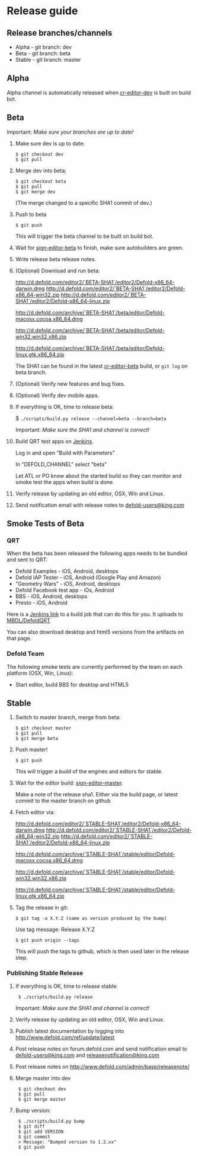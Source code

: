 # Release guide

## Release branches/channels
* Alpha - git branch: dev
* Beta - git branch: beta
* Stable - git branch: master

## Alpha
Alpha channel is automatically released when [cr-editor-dev](http://ci.defold.com/builders/cr-editor-dev) is built on build bot.

## Beta
Important: *Make sure your branches are up to date!*

 1. Make sure dev is up to date:

        $ git checkout dev
        $ git pull

 1. Merge dev into beta;

        $ git checkout beta
        $ git pull
        $ git merge dev

    (The merge changed to a specific SHA1 commit of dev.)

 1. Push to beta

        $ git push

    This will trigger the beta channel to be built on build bot.

 1. Wait for [sign-editor-beta](http://ci.defold.com/builders/sign-editor-beta) to finish, make sure autobuilders are green.
 1. Write release beta release notes.
 1. (Optional) Download and run beta:

    http://d.defold.com/editor2/`BETA-SHA1`/editor2/Defold-x86_64-darwin.dmg
    http://d.defold.com/editor2/`BETA-SHA1`/editor2/Defold-x86_64-win32.zip
    http://d.defold.com/editor2/`BETA-SHA1`/editor2/Defold-x86_64-linux.zip

    http://d.defold.com/archive/`BETA-SHA1`/beta/editor/Defold-macosx.cocoa.x86_64.dmg

    http://d.defold.com/archive/`BETA-SHA1`/beta/editor/Defold-win32.win32.x86.zip

    http://d.defold.com/archive/`BETA-SHA1`/beta/editor/Defold-linux.gtk.x86_64.zip

    The SHA1 can be found in the latest [cr-editor-beta](http://ci.defold.com/builders/cr-editor-beta) build, or `git log` on beta branch.

 1. (Optional) Verify new features and bug fixes.
 1. (Optional) Verify dev mobile apps.

 1. If everything is OK, time to release beta:

    $ `./scripts/build.py release --channel=beta --branch=beta`

    Important: *Make sure the SHA1 and channel is correct!*

 1. Build QRT test apps on [Jenkins](https://jenkins-stockholm.int.midasplayer.com/job/defold-qrt/).

    Log in and open "Build with Parameters"

    In "DEFOLD_CHANNEL" select "beta"

    Let ATL or PO know about the started build so they can monitor and smoke test the apps when build is done.

 1. Verify release by updating an old editor, OSX, Win and Linux.

 1. Send notification email with release notes to defold-users@king.com

## Smoke Tests of Beta

### QRT
When the beta has been released the following apps needs to be bundled and sent to QRT:
* Defold Examples - iOS, Android, desktops
* Defold IAP Tester - iOS, Android (Google Play and Amazon)
* "Geometry Wars" - iOS, Android, desktops
* Defold Facebook test app - iOs, Android
* BBS - iOS, Android, desktops
* Presto - iOS, Android

Here is a [Jenkins link](https://jenkins-stockholm.int.midasplayer.com/job/defold-qrt/) to a build job that can do this for you. It uploads to [MBDL/DefoldQRT](https://mbdl3.midasplayer.com/#/builds/DefoldQRT)

You can also download desktop and html5 versions from the artifacts on that page.

### Defold Team
The following smoke tests are currently performed by the team on each platform (OSX, Win, Linux):
* Start editor, build BBS for desktop and HTML5

## Stable

 1. Switch to master branch, merge from beta:

        $ git checkout master
        $ git pull
        $ git merge beta

 1. Push master!

        $ git push

    This will trigger a build of the engines and editors for stable.

 1. Wait for the editor build: [sign-editor-master](http://ci.defold.com/builders/sign-editor-master).

    Make a note of the release sha1. Either via the build page, or latest commit to the master branch on github

 1. Fetch editor via:

    http://d.defold.com/editor2/`STABLE-SHA1`/editor2/Defold-x86_64-darwin.dmg
    http://d.defold.com/editor2/`STABLE-SHA1`/editor2/Defold-x86_64-win32.zip
    http://d.defold.com/editor2/`STABLE-SHA1`/editor2/Defold-x86_64-linux.zip

    http://d.defold.com/archive/`STABLE-SHA1`/stable/editor/Defold-macosx.cocoa.x86_64.dmg

    http://d.defold.com/archive/`STABLE-SHA1`/stable/editor/Defold-win32.win32.x86.zip

    http://d.defold.com/archive/`STABLE-SHA1`/stable/editor/Defold-linux.gtk.x86_64.zip

 1. Tag the release in git:

        $ git tag -a X.Y.Z (same as version produced by the bump)
    Use tag message: Release X.Y.Z

        $ git push origin --tags
    This will push the tags to github, which is then used later in the release step.

### Publishing Stable Release

1. If everything is OK, time to release stable:

        $ ./scripts/build.py release
    Important: *Make sure the SHA1 and channel is correct!*

1. Verify release by updating an old editor, OSX, Win and Linux.
1. Publish latest documentation by logging into http://www.defold.com/ref/update/latest
1. Post release notes on forum.defold.com and send notification email to defold-users@king.com and releasenotification@king.com
1. Post release notes on http://www.defold.com/admin/base/releasenote/

1. Merge master into dev

        $ git checkout dev
        $ git pull
        $ git merge master

1. Bump version:

        $ ./scripts/build.py bump
        $ git diff
        $ git add VERSION
        $ git commit
        > Message: "Bumped version to 1.2.xx"
        $ git push


